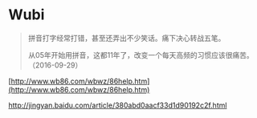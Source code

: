 # Wubi #

> 拼音打字经常打错，甚至还弄出不少笑话。痛下决心转战五笔。
> 
> 从05年开始用拼音，这都11年了，改变一个每天高频的习惯应该很痛苦。（2016-09-29）

[http://www.wb86.com/wbwz/86help.htm](http://www.wb86.com/wbwz/86help.htm)

http://jingyan.baidu.com/article/380abd0aacf33d1d90192c2f.html